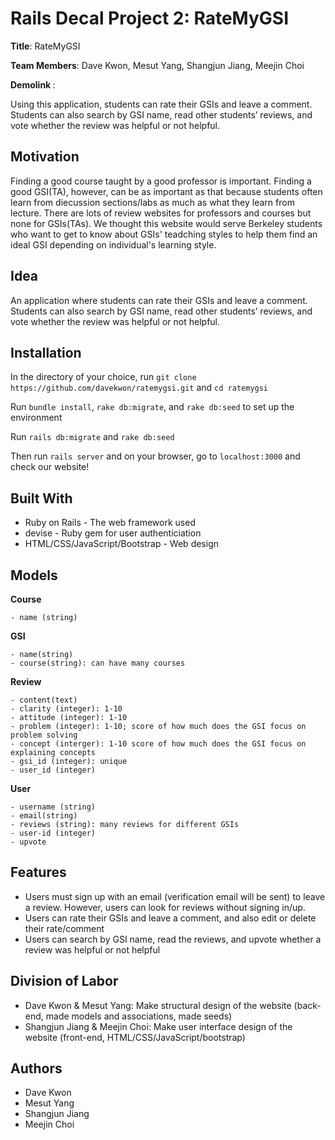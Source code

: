 # Rails Decal Project 2: RateMyGSI

<strong>Title</strong>: RateMyGSI

<strong> Team Members</strong>: Dave Kwon, Mesut Yang, Shangjun Jiang, Meejin Choi

<strong> Demolink </strong>:

Using this application, students can rate their GSIs and leave a comment. Students can also search by GSI name, read other students’ reviews, and vote whether the review was helpful or not helpful.

## Motivation

Finding a good course taught by a good professor is important. Finding a good GSI(TA), however, can be as important as that because students often learn from diecussion sections/labs as much as what they learn from lecture. There are lots of review websites for professors and courses but none for GSIs(TAs). We thought this website would serve Berkeley students who want to get to know about GSIs' teadching styles to help them find an ideal GSI depending on individual's learning style.

## Idea
An application where students can rate their GSIs and leave a comment. Students can also search by GSI name, read other students’ reviews, and vote whether the review was helpful or not helpful.



## Installation

In the directory of your choice, run ```git clone https://github.com/davekwon/ratemygsi.git``` and ```cd ratemygsi```

Run ```bundle install```,  ```rake db:migrate```, and ```rake db:seed``` to set up the environment

Run ```rails db:migrate``` and ```rake db:seed```

Then run ```rails server``` and on your browser, go to ```localhost:3000``` and check our website!


## Built With

* Ruby on Rails - The web framework used
* devise - Ruby gem for user authenticiation
* HTML/CSS/JavaScript/Bootstrap - Web design


## Models

**Course**
```
- name (string)
```
**GSI**
```
- name(string)
- course(string): can have many courses
```
**Review**
```
- content(text)
- clarity (integer): 1-10
- attitude (integer): 1-10
- problem (integer): 1-10; score of how much does the GSI focus on problem solving
- concept (interger): 1-10 score of how much does the GSI focus on explaining concepts
- gsi_id (integer): unique
- user_id (integer)
```
**User**
```
- username (string)
- email(string) 
- reviews (string): many reviews for different GSIs
- user-id (integer)
- upvote
```


## Features


- Users must sign up with an email (verification email will be sent) to leave a review. However, users can look for reviews without signing in/up.
- Users can rate their GSIs and leave a comment, and also edit or delete their rate/comment
- Users can search by GSI name, read the reviews, and upvote whether a review was helpful or not helpful
		
        
        
## Division of Labor

- Dave Kwon & Mesut Yang: Make structural design of the website (back-end, made models and associations, made seeds)
- Shangjun Jiang & Meejin Choi: Make user interface design of the website (front-end, HTML/CSS/JavaScript/bootstrap)

## Authors

* Dave Kwon
* Mesut Yang
* Shangjun Jiang
* Meejin Choi
